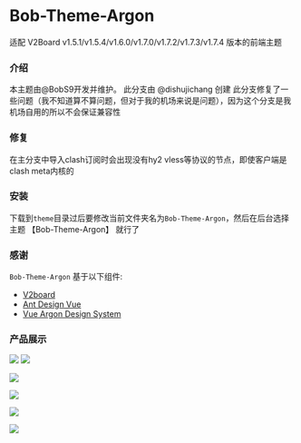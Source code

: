 # Bob-Theme-Argon
适配 V2Board v1.5.1/v1.5.4/v1.6.0/v1.7.0/v1.7.2/v1.7.3/v1.7.4 版本的前端主题

### 介绍
本主题由@BobS9开发并维护。
此分支由 @dishujichang 创建
此分支修复了一些问题（我不知道算不算问题，但对于我的机场来说是问题），因为这个分支是我机场自用的所以不会保证兼容性

### 修复

在主分支中导入clash订阅时会出现没有hy2 vless等协议的节点，即使客户端是clash meta内核的

### 安装
下载到`theme`目录过后要修改当前文件夹名为`Bob-Theme-Argon`，然后在后台选择主题 【Bob-Theme-Argon】 就行了

### 感谢
`Bob-Theme-Argon` 基于以下组件:

+ [V2board](https://github.com/v2board/v2board)
+ [Ant Design Vue](https://antdv.com/components/overview)
+ [Vue Argon Design System](https://demos.creative-tim.com/vue-argon-design-system)

### 产品展示
![](https://shige.group/such/pic.php/forum/pic/item/cb8065380cd79123d9a3a4ccba345982b3b780c2/mlike.jpg)
![](https://shige.group/such/pic.php/forum/pic/item/060828381f30e924a46941875b086e061c95f7b3/mlike.jpg)

![](https://shige.group/such/pic.php/forum/pic/item/4a36acaf2edda3cc0528659616e93901203f92bc/mlike.jpg)

![](https://shige.group/such/pic.php/forum/pic/item/b999a9014c086e063d67e2fd15087bf40bd1cbbd/mlike.jpg)

![](https://shige.group/such/pic.php/forum/pic/item/c8177f3e6709c93dcf3cd341883df8dcd00054be/mlike.jpg)

![](https://shige.group/such/pic.php/forum/pic/item/8435e5dde71190effd324f69d91b9d16fcfa60bf/mlike.jpg)

